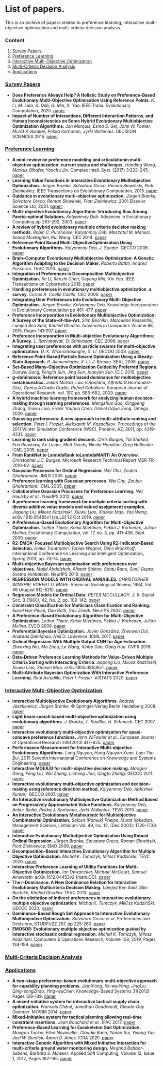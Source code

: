 # List of papers.
This is an archive of papers related to preference learning, interactive multi-objective optimization and multi-criteria decision analysis.

### Content
1. [Survey Papers](#survey-papers)
2. [Preference Learning](#models)
3. [Interactive Multi-Objective Optimization](#iemo)
4. [Multi-Criteria Decision Analysis](#mcda)
5. [Applications](#applications)

### [Survey Papers](#content)
+ **Does Preference Always Help? A Holistic Study on Preference-Based Evolutionary Multi-Objective Optimisation Using Reference Points.** *K. Li, M. Liao, K. Deb, G. Min, X. Yao*. IEEE Trans. Evolutionary Computation, 2020. [paper](https://ieeexplore.ieee.org/document/9066927)
+ **Impact of Number of Interactions, Different Interaction Patterns, and Human Inconsistencies on Some Hybrid Evolutionary Multiobjective Optimization Algorithms.** *Jon Marquis, Esma S. Gel, John W. Fowler, Murat K ̈oksalan, Pekka Korhonen, Jyrki Wallenius*. DECISION SCIENCES 2015. [paper](https://web.a.ebscohost.com/ehost/pdfviewer/pdfviewer?vid=1&sid=319ab0eb-2923-40ce-af0e-5e5a82965daf%40sessionmgr4008)


### [Preference Learning](#content)
+ **A mini-review on preference modeling and articulationin multi-objective optimization: current status and challenges.** *Handing Wang, Markus Olhofer, Yaochu Jin*. Complex Intell. Syst. (2017) 3:233–245. [paper](https://link.springer.com/article/10.1007/s40747-017-0053-9)
+ **Learning Value Functions in Interactive Evolutionary Multiobjective Optimization.** *Jürgen Branke, Salvatore Greco, Roman Słowiński, Piotr Zielniewicz*.  IEEE Transactions on Evolutionary Computation, 2015. [paper](https://ieeexplore.ieee.org/document/6729055)
+ **Guidance in evolutionary multi-objective optimization.** *Jürgen Branke, Salvatore Greco, Roman Słowiński, Piotr Zielniewicz*.  2001 Elsevier Science Ltd, 2001. [paper](https://www.sciencedirect.com/science/article/pii/S0965997800001101)
+ **Multi-objective Evolutionary Algorithms: Introducing Bias Among Pareto-optimal Solutions.** *Kalyanmoy Deb*.  Advances in Evolutionary Computing pp 263-292, 2003. [paper](https://link.springer.com/chapter/10.1007%2F978-3-642-18965-4_10)
+ **A review of hybrid evolutionary multiple criteria decision making methods.** *Robin C. Purshouse, Kalyanmoy Deb, Maszatul M. Mansor, Sanaz Mostaghim, Rui Wang*.  CEC 2014. [paper](https://ieeexplore.ieee.org/document/6900368)
+ **Reference Point Based Multi-ObjectiveOptimization Using Evolutionary Algorithms.** *Kalyanmoy Deb, J. Sundar*.  GECCO 2006. [paper](http://citeseerx.ist.psu.edu/viewdoc/download;jsessionid=074A39C07034A6DEDA4A22E3EF83EB27?doi=10.1.1.123.1541&rep=rep1&type=pdf)
+ **Brain–Computer Evolutionary Multiobjective Optimization: A Genetic Algorithm Adapting to the Decision Maker.** *Roberto Battiti, Andrea Passerini*.  TEVC 2010. [paper](https://ieeexplore.ieee.org/document/5560789)
+ **Integration of Preferences in Decomposition Multiobjective Optimization.** *Ke Li, Renzhi Chen, Geyong Min, Xin Yao*.  IEEE Transactions on Cybernetics 2018. [paper](https://ieeexplore.ieee.org/document/8440670)
+ **Handling preferences in evolutionary multiobjective optimization: a survey.** *Carlos A. Coello Coello*. CEC 2000. [paper](https://ieeexplore.ieee.org/document/870272?arnumber=870272&tag=1)
+ **Integrating User Preferences into Evolutionary Multi-Objective Optimization.** *Jürgen Branke, Kalyanmoy Deb*. Knowledge Incorporation in Evolutionary Computation pp 461-477. [paper](https://link.springer.com/chapter/10.1007/978-3-540-44511-1_21)
+ **Preference Incorporation in Evolutionary Multiobjective Optimization: A Survey of the State-of-the-Art.** *Slim Bechikh, Marouane Kessentini, Lamjed Ben Said, Khaled Ghédira*. Advances in Computers Volume 98, 2015, Pages 141-207. [paper](https://www.sciencedirect.com/science/article/pii/S0065245815000273)
+ **Preference Incorporation in Multi-objective Evolutionary Algorithms: A Survey.** *L. Rachmawati, D. Srinivasan*. CEC 2006. [paper](https://ieeexplore.ieee.org/document/1688414)
+ **Integrating user preferences with particle swarms for multi-objective optimization.** *U. K. Wickramasinghe, X. Li*. GECOO 2008. [paper](https://dl.acm.org/doi/10.1145/1389095.1389237)
+ **Reference Point-Based Particle Swarm Optimization Using a Steady-State Approach.** *R. Allmendinger, X. Li, J. Branke*. SEAL 2008. [paper](https://link.springer.com/chapter/10.1007%2F978-3-540-89694-4_21)
+ **Set-Based Many-Objective Optimization Guided by Preferred Regions.** *Dunwei Gong, Fenglin Sun, Jing Sun, Xiaoyan Sun*. ICIC 2015. [paper](https://rd.springer.com/chapter/10.1007/978-3-319-22053-6_10)
+ **g-dominance: Reference point based dominance for multiobjective metaheuristics.** *Julián Molina, Luis V.Santana, Alfredo G.Hernández-Díaz, Carlos A.Coello Coello, Rafael Caballero*. European Journal of Operational Research, vol. 197, pp. 685-692, 2009. [paper](https://www.sciencedirect.com/science/article/abs/pii/S0377221708005146)
+ **A hybrid machine learning framework for analyzing human decision-making through learning preferences.** *Mengzhuo Guo, Qingpeng Zhang, Xiuwu Liao, Frank Youhua Chen, Daniel Dajun Zeng*. Omega 2020. [paper](https://www.sciencedirect.com/science/article/pii/S0305048319312575)
+ **Guessing preferences: A new approach to multi-attribute ranking and selection.** *Peter I. Frazier, Aleksandr M. Kazachkov*. Proceedings of the 2011 Winter Simulation Conference (WSC), Phoenix, AZ, 2011, pp. 4319-4331. [paper](https://ieeexplore.ieee.org/document/6148119?denied=)
+ **Learning to rank using gradient descent.** *Chris Burges, Tal Shaked, Erin Renshaw, Ari Lazier, Matt Deeds, Nicole Hamilton, Greg Hullender*. ICML 2005. [paper](https://dl.acm.org/doi/abs/10.1145/1102351.1102363)
+ **From RankNet to LambdaRank toLambdaMART: An Overview.** *Christopher J.C. Burges*. Microsoft Research Technical Report MSR-TR-2010-82. [paper](https://www.microsoft.com/en-us/research/wp-content/uploads/2016/02/MSR-TR-2010-82.pdf)
+ **Gaussian Processes for Ordinal Regression.** *Wei Chu, Zoubin Ghahramani*. JMLR 2005. [paper](https://www.jmlr.org/papers/volume6/chu05a/chu05a.pdf)
+ **Preference learning with Gaussian processes.** *Wei Chu, Zoubin Ghahramani*. ICML 2005. [paper](http://www.gatsby.ucl.ac.uk/~chuwei/plgp.htm)
+ **Collaborative Gaussian Processes for Preference Learning.** *Neil Houlsby et al.*. NeurIPS 2012. [paper](https://proceedings.neurips.cc/paper/2012/file/afdec7005cc9f14302cd0474fd0f3c96-Paper.pdf)
+ **A preference learning framework for multiple criteria sorting with diverse additive value models and valued assignment examples.** *Jiapeng Liu, Milosz Kadzinski, Xiuwu Liao, Xiaoxin Mao, Yao Wang*.  arXiv:1910.05485v1 [cs.LG] 12 Oct 2019. [paper](https://arxiv.org/abs/1910.05485?context=stat.ML)
+ **A Preference-Based Evolutionary Algorithm for Multi-Objective Optimization.** *Lothar Thiele, Kaisa Miettinen, Pekka J. Korhonen, Julian Molina*. Evolutionary Computation, vol. 17, no. 3, pp. 411-436, Sept. 2009. [paper](https://www.researchgate.net/profile/Julian_Molina/publication/26768807_A_Preference-Based_Evolutionary_Algorithm_for_Multi-Objective_Optimization/links/02e7e525c1d40a2ee9000000.pdf)
+ **R2-EMOA: Focused Multiobjective Search Using R2-Indicator-Based Selection.** *Heike Trautmann, Tobias Wagner, Dimo Brockhoff*. International Conference on Learning and Intelligent Optimization, Spring 2013, pp. 70-74. [paper](https://link.springer.com/chapter/10.1007/978-3-642-44973-4_8)
+ **Multi-objective Bayesian optimisation with preferences over objectives.** *Majid Abdolshah, Alistair Shilton, Santu Rana, Sunil Gupta, Svetha Venkatesh*. NeurIPS 2019. [paper](https://arxiv.org/pdf/1902.04228.pdf)
+ **REGRESSION MODELS WITH ORDINAL VARIABLES.** *CHRISTOPHER WINSHIP, ROBERT D. MARE*. American Sociological Review, 1984, Vol. 49 (August:512-525). [paper](https://www.researchgate.net/profile/Chris_Winship/publication/271685623_Regression_Models_with_Ordinal_Variables/links/59fdd526458515d0706a1dc5/Regression-Models-with-Ordinal-Variables.pdf)
+ **Regression Models for Ordinal Data.** *PETER MCCULLAGH*. J. R. Statist. Soc. B (1980), 42, No. 2, pp. 109-142. [paper](https://rss.onlinelibrary.wiley.com/doi/epdf/10.1111/j.2517-6161.1980.tb01109.x)
+ **Constraint Classification for Multiclass Classification and Ranking.** *Sariel Har-Peled, Dan Roth, Dav Zimak*. NeurIPS 2002. [paper](https://proceedings.neurips.cc/paper/2002/file/16026d60ff9b54410b3435b403afd226-Paper.pdf)
+ **A Preference-Based Evolutionary Algorithm for Multi-Objective Optimization.** *Lothar Thiele, Kaisa Miettinen, Pekka J. Korhonen, Julian Molina*. EVCO 2009. [paper](https://ieeexplore.ieee.org/document/6793977)
+ **Preferential Bayesian Optimization.** *Javier González, Zhenwen Dai, Andreas Damianou, Neil D. Lawrence*. ICML 2017. [paper](http://proceedings.mlr.press/v70/gonzalez17a.html)
+ **Ordinal Regression With Multiple Output CNN for Age Estimation.** *Zhenxing Niu, Mo Zhou, Le Wang, Xinbo Gao, Gang Hua*. CVPR 2016. [paper](https://openaccess.thecvf.com/content_cvpr_2016/html/Niu_Ordinal_Regression_With_CVPR_2016_paper.html)
+ **Data-Driven Preference Learning Methods for Value-Driven Multiple Criteria Sorting with Interacting Criteria.** *Jiapeng Liu, Milosz Kadzinski, Xiuwu Liao, Xiaoxin Mao*.  arXiv:1905.08506v1. [paper](https://arxiv.org/abs/1905.08506v1)
+ **Multi-Attribute Bayesian Optimization With Interactive Preference Learning.** *Raul Astudillo, Peter I. Frazier*. AISTATS 2020. [paper](http://proceedings.mlr.press/v108/astudillo20a/astudillo20a.pdf)



### [Interactive Multi-Objective Optimization](#iemo)
+ **Interactive Multiobjective Evolutionary Algorithms.** *Andrzej Jaszkiewicz, Jürgen Branke*. © Springer-Verlag Berlin Heidelberg 2008. [paper](https://link.springer.com/chapter/10.1007/978-3-540-88908-3_7)
+ **Light beam search based multi-objective optimization using evolutionary algorithms.** *J. Branke, T. Kaußler, H. Schmeck*.  CEC 2007. [paper](https://ieeexplore.ieee.org/document/4424735)
+ **Interactive evolutionary multi-objective optimization for quasi-concave preference functions.** *John W.Fowler et al.*.  European Journal of Operational Research 206(2010) 417-425. [paper](https://www.sciencedirect.com/science/article/pii/S037722171000158X)
+ **Performance Measurement for Interactive Multi-objective Evolutionary Algorithms.** *Long Nguyen, Hung Nguyen Xuan, Lam Thu Bui*.  2015 Seventh International Conference on Knowledge and Systems Engineering. [paper](https://ieeexplore.ieee.org/document/7371800)
+ **Interactive MOEA/D for multi-objective decision making.** *Maoguo Gong, Fang Liu, Wei Zhang, Licheng Jiao, Qingfu Zhang*.  GECCO 2011. [paper](https://dl.acm.org/doi/10.1145/2001576.2001675)
+ **Interactive evolutionary multi-objective optimization and decision-making using reference direction method.** *Kalyanmoy Deb, Abhishek Kumar,*. GECCO 2007. [paper](https://dl.acm.org/doi/10.1145/1276958.1277116)
+ **An Interactive Evolutionary Multiobjective Optimization Method Based on Progressively Approximated Value Functions.** *Kalyanmoy Deb, Ankur Sinha, Pekka J. Korhonen, Jyrki Wallenius*. TEVC 2010. [paper](https://ieeexplore.ieee.org/document/5585740/authors#authors)
+ **An Interactive Evolutionary Metaheuristic for Multiobjective Combinatorial Optimization.** *Selcen (Pamuk) Phelps, Murat Koksalan*. Management Science, Linthicum Vol. 49, Iss. 12, (Dec 2003): 1726-1738. [paper](https://www.proquest.com/docview/213253294/fulltextPDF/D8EBA233FF6E4B5CPQ/1?accountid=26782)
+ **Interactive Evolutionary Multiobjective Optimization Using Robust Ordinal Regression.** *Jürgen Branke, Salvatore Greco, Roman Słowiński, Piotr Zielniewicz*. EMO 2009. [paper](https://link.springer.com/chapter/10.1007%2F978-3-642-01020-0_43)
+ **Decomposition-Based Interactive Evolutionary Algorithm for Multiple Objective Optimization.** *Michał K. Tomczyk, Miłosz Kadziński*. TEVC 2020. [paper](https://ieeexplore.ieee.org/document/8710313)
+ **Interactive Preference Learning of Utility Functions for Multi-Objective Optimization.** *Ian Dewancker, Michael McCourt, Samuel Ainsworth*.  arXiv:1612.04453v2 [math.OC]. [paper](https://arxiv.org/abs/1612.04453v2)
+ **The r-Dominance: A New Dominance Relation for Interactive Evolutionary Multicriteria Decision Making.** *Lamjed Ben Said, Slim Bechikh, Khaled Ghedira*. TEVC 2010. [paper](https://ieeexplore.ieee.org/document/5453088)
+ **On the elicitation of indirect preferences in interactive evolutionary multiple objective optimization.** *Michał K. Tomczyk, MiłOsz KadzińSki*. GECCO 2020. [paper](https://dl.acm.org/doi/10.1145/3377930.3389826)
+ **Dominance-Based Rough Set Approach to Interactive Evolutionary Multiobjective Optimization.** *Salvatore Greco et al*. Preferences and Decisions, STUDFUZZ 257, pp 225-260. [paper](https://link.springer.com/chapter/10.1007/978-3-642-15976-3_14)
+ **EMOSOR: Evolutionary multiple objective optimization guided by interactive stochastic ordinal regression.** *Michał K. Tomczyk, Miłosz Kadziński*. Computers & Operations Research, Volume 108, 2019, Pages 134-154. [paper](https://www.sciencedirect.com/science/article/pii/S0305054819300917)


### [Multi-Criteria Decision Analysis](#mcda)



### [Applications](#applications)
+ **A two-stage preference-based evolutionary multi-objective approach for capability planning problems.** *JianXiong, Ke-weiYang, JingLiu, Qing-songZhao, Ying-wuChen*. Knowledge-Based Systems 31(2012) Pages 128-139. [paper](https://www.sciencedirect.com/science/article/pii/S0950705112000378)
+ **A mixed-initiative system for interactive tactical supply chain optimization.** *Francois Chéné, Jonathan Gaudreault, Claude-Guy Quimper*. MOSIM 2014. [paper](http://www2.ift.ulaval.ca/~quimper/publications/mosim2014MIS.pdf)
+ **Mixed-initiative system for tactical planning allowing real-time constraint insertions.** *Jean Bouchard et al.*. IFAC 2017. [paper](https://www.sciencedirect.com/science/article/pii/S2405896317331956)
+ **Preference-Based Learning for Exoskeleton Gait Optimization.** *Maegan Tucker, Ellen Novoseller, Claudia Kann, Yanan Sui, Yisong Yue, Joel W. Burdick, Aaron D. Ames*. ICRA 2020. [paper](https://ieeexplore.ieee.org/abstract/document/9196661)
+ **Interactive Genetic Algorithm with Mixed Initiative Interaction for multi-criteria ground water monitoring design.** *Meghna Babbar-Sebens, Barbara S. Minsker*. Applied Soft Computing, Volume 12, Issue 1, 2012, Pages 182-195. [paper](https://www.sciencedirect.com/science/article/pii/S1568494611003371)



